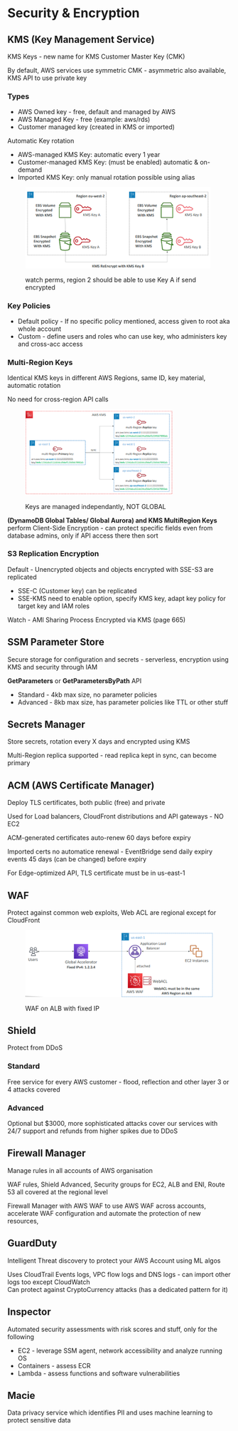 # Security & Encryption

## KMS (Key Management Service)

KMS Keys - new name for KMS Customer Master Key (CMK)

By default, AWS services use symmetric CMK - asymmetric also available, KMS API to use private key

### Types

* AWS Owned key - free, default and managed by AWS
* AWS Managed Key - free (example: aws/rds)
* Customer managed key (created in KMS or imported)

Automatic Key rotation

* AWS-managed KMS Key: automatic every 1 year
* Customer-managed KMS Key: (must be enabled) automatic & on-demand
* Imported KMS Key: only manual rotation possible using alias

<div align="left"><figure><img src="../../.gitbook/assets/image (36).png" alt="" width="417"><figcaption><p>watch perms, region 2 should be able to use Key A if send encrypted</p></figcaption></figure></div>

### Key Policies

* Default policy - If no specific policy mentioned, access given to root aka whole account
* Custom - define users and roles who can use key, who administers key and cross-acc access

### Multi-Region Keys

Identical KMS keys in different AWS Regions, same ID, key material, automatic rotation&#x20;

No need for cross-region API calls

<div align="left"><figure><img src="../../.gitbook/assets/image (37).png" alt="" width="331"><figcaption><p>Keys are managed independantly, NOT GLOBAL</p></figcaption></figure></div>

**(DynamoDB Global Tables/ Global Aurora) and KMS MultiRegion Keys** perform Client-Side Encryption - can protect specific fields even from database admins, only if API access there then sort

### S3 Replication Encryption

Default - Unencrypted objects and objects encrypted with SSE-S3 are replicated

* SSE-C (Customer key) can be replicated
* SSE-KMS need to enable option, specify KMS key, adapt key policy for target key and IAM roles

Watch - AMI Sharing Process Encrypted via KMS (page 665)

## SSM Parameter Store

Secure storage for configuration and secrets - serverless, encryption using KMS and security through IAM

**GetParameters** or **GetParametersByPath** API

* Standard - 4kb max size, no parameter policies
* Advanced - 8kb max size, has parameter policies like TTL or other stuff

## Secrets Manager

Store secrets, rotation every X days and encrypted using KMS

Multi-Region replica supported - read replica kept in sync, can become primary

## ACM (AWS Certificate Manager)

Deploy TLS certificates, both public (free) and private

Used for Load balancers, CloudFront distributions and API gateways - NO EC2

ACM-generated certificates auto-renew 60 days before expiry

Imported certs no automatice renewal - EventBridge send daily expiry events 45 days (can be changed) before expiry

For Edge-optimized API, TLS certificate must be in us-east-1

## WAF

Protect against common web exploits, Web ACL are regional except for CloudFront

<div align="left"><figure><img src="../../.gitbook/assets/image (38).png" alt=""><figcaption><p>WAF on ALB with fixed IP</p></figcaption></figure></div>

## Shield

Protect from DDoS

### Standard

Free service for every AWS customer - flood, reflection and other layer 3 or 4 attacks covered

### Advanced

Optional but $3000, more sophisticated attacks cover our services with 24/7 support and refunds from higher spikes due to DDoS

## Firewall Manager

Manage rules in all accounts of AWS organisation

WAF rules, Shield Advanced, Security groups for EC2, ALB and ENI, Route 53 all covered at the regional level

Firewall Manager with AWS WAF to use AWS WAF across accounts, accelerate WAF configuration and automate the protection of new resources,

## GuardDuty

Intelligent Threat discovery to protect your AWS Account using ML algos

Uses CloudTrail Events logs, VPC flow logs and DNS logs - can import other logs too except CloudWatch\
Can protect against CryptoCurrency attacks (has a dedicated pattern for it)

## Inspector

Automated security assessments with risk scores and stuff, only for the following

* EC2 - leverage SSM agent, network accessibility and analyze running OS
* Containers - assess ECR
* Lambda - assess functions and software vulnerabilities

## Macie

Data privacy service which identifies PII and uses machine learning to protect sensitive data
